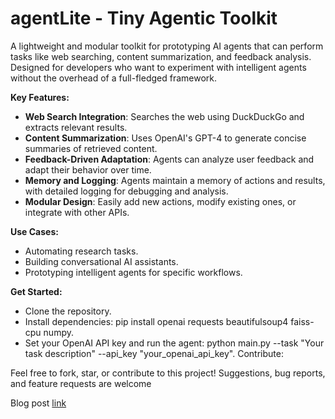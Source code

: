 # agentLite - Tiny Agentic Toolkit

A lightweight and modular toolkit for prototyping AI agents that can perform tasks like web searching, content summarization, and feedback analysis. Designed for developers who want to experiment with intelligent agents without the overhead of a full-fledged framework.

**Key Features:**
- **Web Search Integration**: Searches the web using DuckDuckGo and extracts relevant results.
- **Content Summarization**: Uses OpenAI's GPT-4 to generate concise summaries of retrieved content.
- **Feedback-Driven Adaptation**: Agents can analyze user feedback and adapt their behavior over time.
- **Memory and Logging**: Agents maintain a memory of actions and results, with detailed logging for debugging and analysis.
- **Modular Design**: Easily add new actions, modify existing ones, or integrate with other APIs.

**Use Cases:**
- Automating research tasks.
- Building conversational AI assistants.
- Prototyping intelligent agents for specific workflows.

**Get Started:**
- Clone the repository.
- Install dependencies: pip install openai requests beautifulsoup4 faiss-cpu numpy.
- Set your OpenAI API key and run the agent: python main.py --task "Your task description" --api_key "your_openai_api_key".
Contribute:

Feel free to fork, star, or contribute to this project! Suggestions, bug reports, and feature requests are welcome

Blog post [link] 

[link]: https://vinothsuku.medium.com/agentlite-a-simple-modular-agentic-framework-for-ai-apps-a04823a52777
